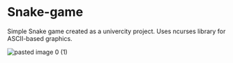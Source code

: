 # Snake-game
Simple Snake game created as a univercity project. Uses ncurses library for ASCII-based graphics.

![pasted image 0 (1)](https://user-images.githubusercontent.com/48308710/108121020-32e11200-70b3-11eb-9a2d-7cc0b4693f6c.png)

